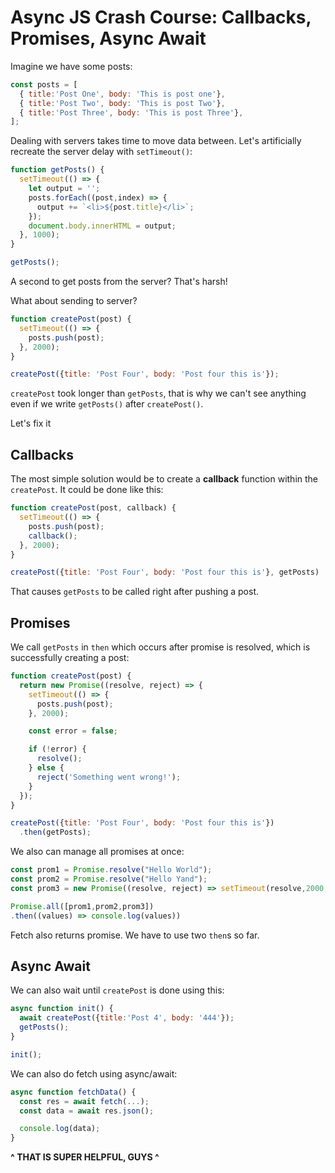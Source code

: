 # Async JS Crash Course: Callbacks, Promises, Async Await

Imagine we have some posts:

```js
const posts = [
  { title:'Post One', body: 'This is post one'},
  { title:'Post Two', body: 'This is post Two'},
  { title:'Post Three', body: 'This is post Three'},
];
```

Dealing with servers takes time to move data between. Let's artificially recreate the server delay with `setTimeout()`:

```js
function getPosts() {
  setTimeout(() => {
    let output = '';
    posts.forEach((post,index) => {
      output += `<li>${post.title}</li>`;
    });
    document.body.innerHTML = output;
  }, 1000);
}

getPosts();
```

A second to get posts from the server? That's harsh!

What about sending to server?

```js
function createPost(post) {
  setTimeout(() => {
    posts.push(post);
  }, 2000);
}

createPost({title: 'Post Four', body: 'Post four this is'});
```

`createPost` took longer than `getPosts`, that is why we can't see anything even if we write `getPosts()` after `createPost()`.

  Let's fix it

## Callbacks

The most simple solution would be to create a **callback** function within the `createPost`. It could be done like this:

```js
function createPost(post, callback) {
  setTimeout(() => {
    posts.push(post);
    callback();
  }, 2000);
}

createPost({title: 'Post Four', body: 'Post four this is'}, getPosts)
```

That causes `getPosts` to be called right after pushing a post.

## Promises

We call `getPosts` in `then` which occurs after promise is resolved, which is successfully creating a post:

```js
function createPost(post) {
  return new Promise((resolve, reject) => {
    setTimeout(() => {
      posts.push(post);
    }, 2000);

    const error = false;

    if (!error) {
      resolve();
    } else {
      reject('Something went wrong!');
    }
  });
}

createPost({title: 'Post Four', body: 'Post four this is'})
  .then(getPosts);
```

We also can manage all promises at once:

```js
const prom1 = Promise.resolve("Hello World");
const prom2 = Promise.resolve("Hello Yand");
const prom3 = new Promise((resolve, reject) => setTimeout(resolve,2000,'Goodbye'));

Promise.all([prom1,prom2,prom3])
.then((values) => console.log(values))
```

Fetch also returns promise. We have to use two `then`s so far.

## Async Await

We can also wait until `createPost` is done using this:

```js
async function init() {
  await createPost({title:'Post 4', body: '444'});
  getPosts();
}

init();
```

We can also do fetch using async/await:

```js
async function fetchData() {
  const res = await fetch(...);
  const data = await res.json();

  console.log(data);
}
```

**^ THAT IS SUPER HELPFUL, GUYS ^**